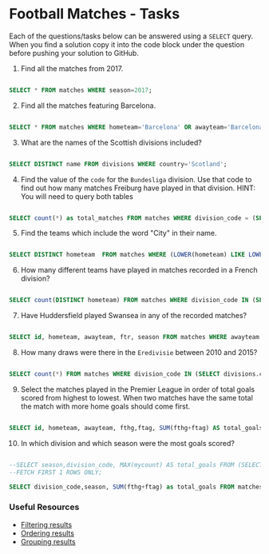 # Football Matches - Tasks

Each of the questions/tasks below can be answered using a `SELECT` query. When you find a solution copy it into the code block under the question before pushing your solution to GitHub.

1) Find all the matches from 2017.

```sql

SELECT * FROM matches WHERE season=2017; 

```

2) Find all the matches featuring Barcelona.

```sql

SELECT * FROM matches WHERE hometeam='Barcelona' OR awayteam='Barcelona';

```

3) What are the names of the Scottish divisions included?

```sql

SELECT DISTINCT name FROM divisions WHERE country='Scotland';

```

4) Find the value of the `code` for the `Bundesliga` division. Use that code to find out how many matches Freiburg have played in that division. HINT: You will need to query both tables

```sql

SELECT count(*) as total_matches FROM matches WHERE division_code = (SELECT divisions.code FROM divisions WHERE divisions.name='Bundesliga') AND (awayteam='Freiburg' OR hometeam='Freiburg');
```

5) Find the teams which include the word "City" in their name. 

```sql

SELECT DISTINCT hometeam  FROM matches WHERE (LOWER(hometeam) LIKE LOWER('%City%'));

```

6) How many different teams have played in matches recorded in a French division?

```sql

SELECT count(DISTINCT hometeam) FROM matches WHERE division_code IN (SELECT divisions.code FROM divisions WHERE divisions.country='France');

```

7) Have Huddersfield played Swansea in any of the recorded matches?

```sql

SELECT id, hometeam, awayteam, ftr, season FROM matches WHERE awayteam IN ('Huddersfield','Swansea') AND hometeam IN ('Swansea','Huddersfield') ORDER BY season DESC;

```

8) How many draws were there in the `Eredivisie` between 2010 and 2015?

```sql

SELECT count(*) FROM matches WHERE division_code IN (SELECT divisions.code FROM divisions WHERE divisions.name='Eredivisie') AND ftr='D' AND season < 2016 AND season > 2009 ;

```

9) Select the matches played in the Premier League in order of total goals scored from highest to lowest. When two matches have the same total the match with more home goals should come first.

```sql

SELECT id, hometeam, awayteam, fthg,ftag, SUM(fthg+ftag) AS total_goals FROM matches WHERE division_code=(SELECT divisions.code FROM divisions WHERE divisions.name='Premier League') GROUP BY id, hometeam, awayteam, fthg,ftag ORDER BY total_goals DESC,fthg DESC;


```

10) In which division and which season were the most goals scored?

```sql

--SELECT season,division_code, MAX(mycount) AS total_goals FROM (SELECT division_code,season, SUM(fthg+ftag) as mycount FROM matches GROUP BY division_code, season order by division_code, --season DESC) AS mycount GROUP BY division_code, season ORDER BY total_goals DESC 
--FETCH FIRST 1 ROWS ONLY;

SELECT division_code,season, SUM(fthg+ftag) as total_goals FROM matches GROUP BY division_code, season order by total_goals DESC LIMIT 1;
```

### Useful Resources

- [Filtering results](https://www.w3schools.com/sql/sql_where.asp)
- [Ordering results](https://www.w3schools.com/sql/sql_orderby.asp)
- [Grouping results](https://www.w3schools.com/sql/sql_groupby.asp)